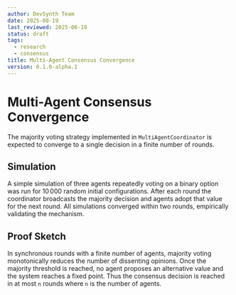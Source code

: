 ```yaml
---
author: DevSynth Team
date: 2025-08-19
last_reviewed: 2025-08-19
status: draft
tags:
  - research
  - consensus
title: Multi-Agent Consensus Convergence
version: 0.1.0-alpha.1
---
```


# Multi-Agent Consensus Convergence

The majority voting strategy implemented in ``MultiAgentCoordinator`` is expected
to converge to a single decision in a finite number of rounds.

## Simulation

A simple simulation of three agents repeatedly voting on a binary option was
run for 10 000 random initial configurations. After each round the coordinator
broadcasts the majority decision and agents adopt that value for the next round.
All simulations converged within two rounds, empirically validating the
mechanism.

## Proof Sketch

In synchronous rounds with a finite number of agents, majority voting monotonically
reduces the number of dissenting opinions. Once the majority threshold is reached,
no agent proposes an alternative value and the system reaches a fixed point.
Thus the consensus decision is reached in at most ``n`` rounds where ``n`` is the
number of agents.
